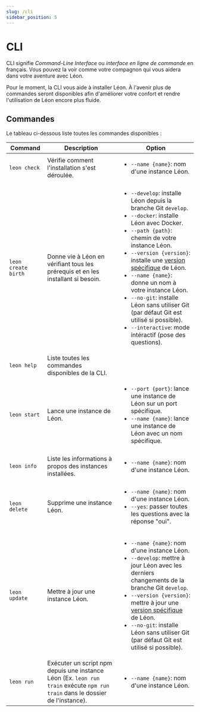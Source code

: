 ```yaml
---
slug: /cli
sidebar_position: 5
---
```


# CLI

CLI signifie *Command-Line Interface* ou *interface en ligne de commande* en français. Vous pouvez la voir comme votre compagnon qui vous aidera dans votre aventure avec Léon.

Pour le moment, la CLI vous aide à installer Léon. À l'avenir plus de commandes seront disponibles afin d'améliorer votre confort et rendre l'utilisation de Léon encore plus fluide.

## Commandes

Le tableau ci-dessous liste toutes les commandes disponibles :

| Command             | Description                                                                                                                                              | Option                                                                                                                                                                                                                                                                                                                                                                                                                                                                                                                             |
| ------------------- |----------------------------------------------------------------------------------------------------------------------------------------------------------|------------------------------------------------------------------------------------------------------------------------------------------------------------------------------------------------------------------------------------------------------------------------------------------------------------------------------------------------------------------------------------------------------------------------------------------------------------------------------------------------------------------------------------|
| `leon check`        | Vérifie comment l'installation s'est déroulée.                                                                                                           | <ul><li>`--name {name}`: nom d'une instance Léon.</li></ul>                                                                                                                                                                                                                                                                                                                                                                                                                                                                        |
| `leon create birth` | Donne vie à Léon en vérifiant tous les prérequis et en les installant si besoin.                                                                         | <ul><li>`--develop`: installe Léon depuis la branche Git `develop`.</li><li>`--docker`: installe Léon avec Docker.</li><li>`--path {path}`: chemin de votre instance Léon.</li><li>`--version {version}`: installe une [version spécifique](https://github.com/leon-ai/leon/releases) de Léon.</li><li>`--name {name}`: donne un nom à votre instance Léon.</li><li>`--no-git`: installe Léon sans utiliser Git (par défaut Git est utilisé si possible).</li><li>`--interactive`: mode intéractif (pose des questions).</li></ul> |
| `leon help`         | Liste toutes les commandes disponibles de la CLI.                                                                                                        |                                                                                                                                                                                                                                                                                                                                                                                                                                                                                                                                    |
| `leon start`        | Lance une instance de Léon.                                                                                                                              | <ul><li>`--port {port}`: lance une instance de Léon sur un port spécifique.</li><li>`--name {name}`: lance une instance de Léon avec un nom spécifique.</li></ul>                                                                                                                                                                                                                                                                                                                                                                  |
| `leon info`         | Liste les informations à propos des instances installées.                                                                                                | <ul><li>`--name {name}`: nom d'une instance Léon.</li></ul>                                                                                                                                                                                                                                                                                                                                                                                                                                                                        |
| `leon delete`       | Supprime une instance Léon.                                                                                                                              | <ul><li>`--name {name}`: nom d'une instance Léon.</li><li>`--yes`: passer toutes les questions avec la réponse "oui".</li></ul>                                                                                                                                                                                                                                                                                                                                                                                                    |
| `leon update`       | Mettre à jour une instance Léon.                                                                                                                         | <ul><li>`--name {name}`: nom d'une instance Léon.</li><li>`--develop`: mettre à jour Léon avec les derniers changements de la branche Git `develop`.</li><li>`--version {version}`: mettre à jour une [version spécifique](https://github.com/leon-ai/leon/releases) de Léon.</li><li>`--no-git`: installe Léon sans utiliser Git (par défaut Git est utilisé si possible).</li></ul>                                                                                                                                         |
| `leon run`          | Exécuter un script npm depuis une instance Léon (Ex. `leon run train` exécute `npm run train` dans le dossier de l'instance). | <ul><li>`--name {name}`: nom d'une instance Léon.</li></ul>                                                                                                                                                                                                                                                                                                                                                                                                                                                                      |
